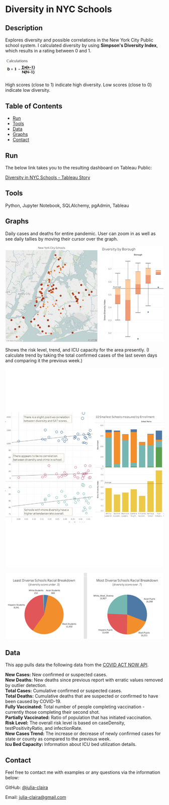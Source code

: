 # Diversity in NYC Schools

## Description 

Explores diversity and possible correlations in the New York City Public school system. I calculated diversity by using <b>Simpson's Diversity Index</b>, which results in a rating between 0 and 1.

<img src="https://github.com/julia-claira/NYC_Schools_Crime_Attendance/blob/main/Resources/formula.png" width="20%" height="20%">

High scores (close to 1) indicate high diversity.
Low scores (close to 0) indicate low diversity.


## Table of Contents
* [Run](#Results)
* [Tools](#Tools)
* [Data](#Data)
* [Graphs](#Graphs)
* [Contact](#Contact)



## Run

The below link takes you to the resulting dashboard on Tableau Public:

[Diversity in NYC Schools - Tableau Story](https://public.tableau.com/app/profile/julia4245/viz/NYC_School_Stats/NYC_Diversity_Story?publish=yes)



## Tools

Python, Jupyter Notebook, SQLAlchemy, pgAdmin, Tableau


  
## Graphs

Daily cases and deaths for entire pandemic. User can zoom in as well as see daily tallies by moving their cursor over the graph.  

![Sample Graph](Resources/graphs_1.jpg)



Shows the risk level, trend, and ICU capacity for the area presently. (I calculate trend by taking the total confirmed cases of the last seven days and comparing it the previous week.)

![Sample Graphs](Resources/graph2.jpg)

![Sample Graphs](Resources/graph3.jpg)




## Data

This app pulls data the following data from the [COVID ACT NOW API](https://apidocs.covidactnow.org/).

<b>New Cases:</b>  New confirmed or suspected cases.<br>
<b>New Deaths:</b>  New deaths since previous report with erratic values removed by outlier detection.<br>
<b>Total Cases:</b>  Cumulative confirmed or suspected cases.<br>
<b>Total Deaths:</b>  Cumulative deaths that are suspected or confirmed to have been caused by COVID-19.<br>
<b>Fully Vaccinated:</b>  Total number of people completing vaccination - currently those completing their second shot.<br>
<b>Partially Vaccinated:</b>  Ratio of population that has initiated vaccination.<br>
<b>Risk Level:</b>  The overall risk level is based on caseDensity, testPositivityRatio, and infectionRate.<br>
<b>New Cases Trend:</b>  The increase or decrease of newly confirmed cases for state or county as compared to the previous week.<br>
<b>Icu Bed Capacity:</b>  Information about ICU bed utilization details.<br>



## Contact

Feel free to contact me with examples or any questions via the information below:

GitHub: [@julia-claira](https://api.github.com/users/julia-claira)

Email: julia-claira@gmail.com
